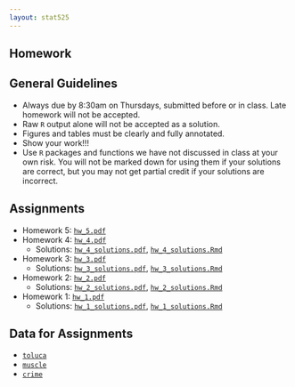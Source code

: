 ```yaml
---
layout: stat525
---
```

  
Homework
-------

## General Guidelines
* Always due by 8:30am on Thursdays, submitted before or in class. Late homework will not be accepted.
* Raw `R` output alone will not be accepted as a solution.
* Figures and tables must be clearly and fully annotated.
* Show your work!!!
* Use `R` packages and functions we have not discussed in class at your own risk. You will not be marked down for using them if your solutions are correct, but you may not get partial credit if your solutions are incorrect.


## Assignments
* Homework 5: [`hw_5.pdf`](https://maryclare.github.io/stat525/content/homework/hw_5.pdf)
* Homework 4: [`hw_4.pdf`](https://maryclare.github.io/stat525/content/homework/hw_4.pdf)
  - Solutions: [`hw_4_solutions.pdf`](https://maryclare.github.io/stat525/content/homework/hw_4_solutions.pdf), [`hw_4_solutions.Rmd`](https://maryclare.github.io/stat525/content/homework/hw_4_solutions.Rmd)
* Homework 3: [`hw_3.pdf`](https://maryclare.github.io/stat525/content/homework/hw_3.pdf)
  - Solutions: [`hw_3_solutions.pdf`](https://maryclare.github.io/stat525/content/homework/hw_3_solutions.pdf), [`hw_3_solutions.Rmd`](https://maryclare.github.io/stat525/content/homework/hw_3_solutions.Rmd)
* Homework 2: [`hw_2.pdf`](https://maryclare.github.io/stat525/content/homework/hw_2.pdf)
  - Solutions: [`hw_2_solutions.pdf`](https://maryclare.github.io/stat525/content/homework/hw_2_solutions.pdf), [`hw_2_solutions.Rmd`](https://maryclare.github.io/stat525/content/homework/hw_2_solutions.Rmd)
* Homework 1: [`hw_1.pdf`](https://maryclare.github.io/stat525/content/homework/hw_1.pdf)
  - Solutions: [`hw_1_solutions.pdf`](https://maryclare.github.io/stat525/content/homework/hw_1_solutions.pdf), [`hw_1_solutions.Rmd`](https://maryclare.github.io/stat525/content/homework/hw_1_solutions.Rmd)
  
## Data for Assignments
* [`toluca`](https://maryclare.github.io/stat525/content/homework/toluca.RData)
* [`muscle`](https://maryclare.github.io/stat525/content/homework/muscle.RData)
* [`crime`](https://maryclare.github.io/stat525/content/homework/crime.RData)